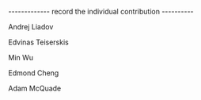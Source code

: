 ------------- record the individual contribution ----------


Andrej Liadov


Edvinas Teiserskis



Min Wu



Edmond Cheng



Adam McQuade


